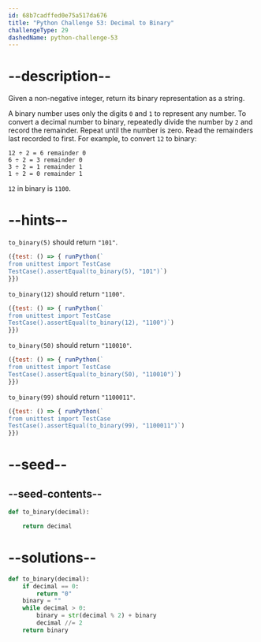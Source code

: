 ```yaml
---
id: 68b7cadffed0e75a517da676
title: "Python Challenge 53: Decimal to Binary"
challengeType: 29
dashedName: python-challenge-53
---
```


# --description--

Given a non-negative integer, return its binary representation as a string.

A binary number uses only the digits `0` and `1` to represent any number. To convert a decimal number to binary, repeatedly divide the number by `2` and record the remainder. Repeat until the number is zero. Read the remainders last recorded to first. For example, to convert `12` to binary:

```mathml
12 ÷ 2 = 6 remainder 0
6 ÷ 2 = 3 remainder 0
3 ÷ 2 = 1 remainder 1
1 ÷ 2 = 0 remainder 1
```

`12` in binary is `1100`.

# --hints--

`to_binary(5)` should return `"101"`.

```js
({test: () => { runPython(`
from unittest import TestCase
TestCase().assertEqual(to_binary(5), "101")`)
}})
```

`to_binary(12)` should return `"1100"`.

```js
({test: () => { runPython(`
from unittest import TestCase
TestCase().assertEqual(to_binary(12), "1100")`)
}})
```

`to_binary(50)` should return `"110010"`.

```js
({test: () => { runPython(`
from unittest import TestCase
TestCase().assertEqual(to_binary(50), "110010")`)
}})
```

`to_binary(99)` should return `"1100011"`.

```js
({test: () => { runPython(`
from unittest import TestCase
TestCase().assertEqual(to_binary(99), "1100011")`)
}})
```

# --seed--

## --seed-contents--

```py
def to_binary(decimal):

    return decimal
```

# --solutions--

```py
def to_binary(decimal):
    if decimal == 0:
        return "0"
    binary = ""
    while decimal > 0:
        binary = str(decimal % 2) + binary
        decimal //= 2
    return binary
```
